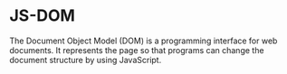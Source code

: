 # JS-DOM
The Document Object Model (DOM) is a programming interface for web documents. It represents the page so that programs can change the document structure by using JavaScript.
